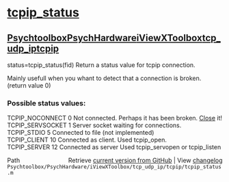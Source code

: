 # [tcpip_status](tcpip_status)
## [Psychtoolbox](Psychtoolbox)[PsychHardware](PsychHardware)[iViewXToolbox](iViewXToolbox)[tcp_udp_ip](tcp_udp_ip)[tcpip](tcpip)

status=tcpip\_status(fid) Return a status value for tcpip connection.  
  
Mainly usefull when you whant to detect that a connection is broken.  
(return value 0)  
  
### Possible status values:  
  
TCPIP\_NOCONNECT   0 Not connected. Perhaps it has been broken. [Close](Close) it!  
TCPIP\_SERVSOCKET  1   Server socket waiting for connections.  
TCPIP\_STDIO       5   Connected to file (not implemented)  
TCPIP\_CLIENT      10  Connected as client. Used tcpip\_open.  
TCPIP\_SERVER      12  Connected as server  Used tcpip\_servopen or tcpip\_listen  




<div class="code_header" style="text-align:right;">
  <span style="float:left;">Path&nbsp;&nbsp;</span> <span class="counter">Retrieve <a href=
  "https://raw.github.com/Psychtoolbox-3/Psychtoolbox-3/beta/Psychtoolbox/PsychHardware/iViewXToolbox/tcp_udp_ip/tcpip/tcpip_status.m">current version from GitHub</a> | View <a href=
  "https://github.com/Psychtoolbox-3/Psychtoolbox-3/commits/beta/Psychtoolbox/PsychHardware/iViewXToolbox/tcp_udp_ip/tcpip/tcpip_status.m">changelog</a></span>
</div>
<div class="code">
  <code>Psychtoolbox/PsychHardware/iViewXToolbox/tcp_udp_ip/tcpip/tcpip_status.m</code>
</div>


